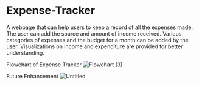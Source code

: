 # Expense-Tracker
A webpage that can help users to keep a record of all the expenses made. The user can add the source and amount of income received. Various categories of expenses and the budget for a month can be added by the user. Visualizations on income and expenditure are provided for better understanding.


Flowchart of Expense Tracker
![Flowchart (3)](https://user-images.githubusercontent.com/73296830/195065268-9e6e8c56-6ffe-4ccf-861a-3932fdabd938.jpg)

Future Enhancement
![Untitled](https://user-images.githubusercontent.com/73296830/195065367-e8623749-9a45-424d-9053-08c4212b24ec.jpg)
